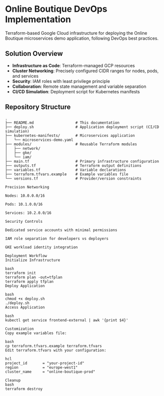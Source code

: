 # Online Boutique DevOps Implementation

Terraform-based Google Cloud infrastructure for deploying the Online Boutique microservices demo application, following DevOps best practices.

## Solution Overview
- **Infrastructure as Code**: Terraform-managed GCP resources
- **Cluster Networking**: Precisely configured CIDR ranges for nodes, pods, and services
- **Security**: IAM roles with least privilege principle
- **Collaboration**: Remote state management and variable separation
- **CI/CD Simulation**: Deployment script for Kubernetes manifests

## Repository Structure
```tree
.
├── README.md                   # This documentation
├── deploy.sh                   # Application deployment script (CI/CD simulation)
├── kubernetes-manifests/       # Microservices application
│   └── microservices-demo.yaml
├── modules/                    # Reusable Terraform modules
│   ├── network/
│   ├── gke/
│   └── iam/
├── main.tf                     # Primary infrastructure configuration
├── outputs.tf                  # Terraform output definitions
├── variables.tf                # Variable declarations
├── terraform.tfvars.example    # Example variables file
└── versions.tf                 # Provider/version constraints

Precision Networking

Nodes: 10.0.0.0/16

Pods: 10.1.0.0/16

Services: 10.2.0.0/16

Security Controls

Dedicated service accounts with minimal permissions

IAM role separation for developers vs deployers

GKE workload identity integration

Deployment Workflow
Initialize Infrastructure

bash
terraform init
terraform plan -out=tfplan
terraform apply tfplan
Deploy Application

bash
chmod +x deploy.sh
./deploy.sh
Access Application

bash
kubectl get service frontend-external | awk '{print $4}'

Customization
Copy example variables file:

bash
cp terraform.tfvars.example terraform.tfvars
Edit terraform.tfvars with your configuration:

hcl
project_id       = "your-project-id"
region           = "europe-west1"
cluster_name     = "online-boutique-prod"

Cleanup
bash
terraform destroy